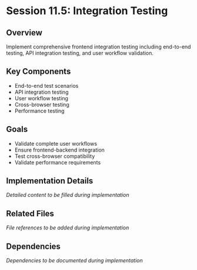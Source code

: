 # Session 11.5: Integration Testing

## Overview
Implement comprehensive frontend integration testing including end-to-end testing, API integration testing, and user workflow validation.

## Key Components
- End-to-end test scenarios
- API integration testing
- User workflow testing
- Cross-browser testing
- Performance testing

## Goals
- Validate complete user workflows
- Ensure frontend-backend integration
- Test cross-browser compatibility
- Validate performance requirements

## Implementation Details
*Detailed content to be filled during implementation*

## Related Files
*File references to be added during implementation*

## Dependencies
*Dependencies to be documented during implementation*